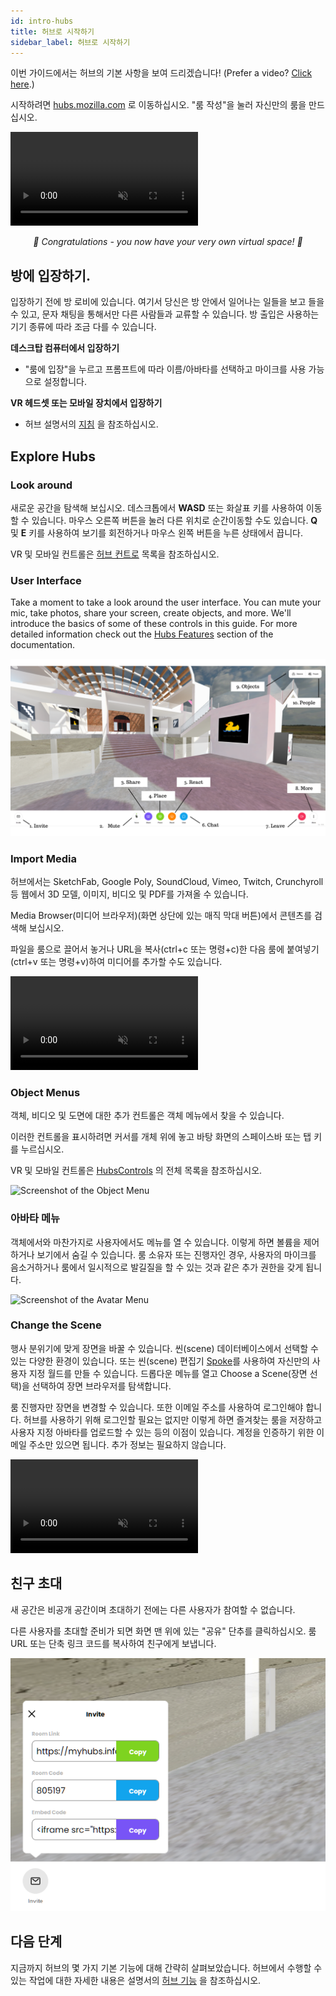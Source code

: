 ```yaml
---
id: intro-hubs
title: 허브로 시작하기
sidebar_label: 허브로 시작하기 
---
```



이번 가이드에서는 허브의 기본 사항을 보여 드리겠습니다! (Prefer a video? [Click here](https://www.youtube.com/watch?v=5QnOsyyebEQ).)

시작하려면 [hubs.mozilla.com](https://hubs.mozilla.com/) 로 이동하십시오. "룸 작성"을 눌러 자신만의 룸을 만드십시오.

<video autoplay loop muted controls >
  <source src="../website/static/img/create-a-room.mp4" type="video/mp4">
  <img src="../../website/static/img/intro-hubs-enter-room-min.jpeg" alt="Screenshot of how to enter a Hubs room">
  Your browser does not support HTML5 video.
</video>

 <p style="text-align: center; font-style:italic;">🎉 Congratulations - you now have your very own virtual space! 🎉<p>

## 방에 입장하기.

입장하기 전에 방 로비에 있습니다. 여기서 당신은 방 안에서 일어나는 일들을 보고 들을 수 있고, 문자 채팅을 통해서만 다른 사람들과 교류할 수 있습니다. 방 출입은 사용하는 기기 종류에 따라 조금 다를 수 있습니다.

**데스크탑 컴퓨터에서 입장하기**

* "룸에 입장"을 누르고 프롬프트에 따라 이름/아바타를 선택하고 마이크를 사용 가능으로 설정합니다.

**VR 헤드셋 또는 모바일 장치에서 입장하기**

* 허브 설명서의 [지침](.hubs-create-join-rooms.html#entry-the-room) 을 참조하십시오.

## Explore Hubs

### Look around

새로운 공간을 탐색해 보십시오. 데스크톱에서 **WASD** 또는 화살표 키를 사용하여 이동할 수 있습니다. 마우스 오른쪽 버튼을 눌러 다른 위치로 순간이동할 수도 있습니다. **Q** 및 **E** 키를 사용하여 보기를 회전하거나 마우스 왼쪽 버튼을 누른 상태에서 끕니다.

VR 및 모바일 컨트롤은 [허브 컨트로](hubs-controls.html) 목록을 참조하십시오.
### User Interface

Take a moment to take a look around the user interface. You can mute your mic, take photos, share your screen, create objects, and more. We'll introduce the basics of some of these controls in this guide. For more detailed information check out the [Hubs Features](hubs-features.html) section of the documentation.

![Hubs Image](../website/static/img/hubs-user-interface.png)

### Import Media

허브에서는 SketchFab, Google Poly, SoundCloud, Vimeo, Twitch, Crunchyroll 등 웹에서 3D 모델, 이미지, 비디오 및 PDF를 가져올 수 있습니다.

Media Browser(미디어 브라우저)(화면 상단에 있는 매직 막대 버튼)에서 콘텐츠를 검색해 보십시오.

파일을 룸으로 끌어서 놓거나 URL을 복사(ctrl+c 또는 명령+c)한 다음 룸에 붙여넣기(ctrl+v 또는 명령+v)하여 미디어를 추가할 수도 있습니다.

<video autoplay loop muted controls >
  <source src="../website/static/img/object-creation.mp4" type="video/mp4">
  Your browser does not support HTML5 video.
</video>

### Object Menus

객체, 비디오 및 도면에 대한 추가 컨트롤은 객체 메뉴에서 찾을 수 있습니다.

이러한 컨트롤을 표시하려면 커서를 개체 위에 놓고 바탕 화면의 스페이스바 또는 탭 키를 누르십시오.

VR 및 모바일 컨트롤은 [HubsControls](hubs-controls.html) 의 전체 목록을 참조하십시오.

![Screenshot of the Object Menu](../website/static/img/intro-hubs-object-menu-min.jpeg)

### 아바타 메뉴
객체에서와 마찬가지로 사용자에서도 메뉴를 열 수 있습니다. 이렇게 하면 볼륨을 제어하거나 보기에서 숨길 수 있습니다.
룸 소유자 또는 진행자인 경우, 사용자의 마이크를 음소거하거나 룸에서 일시적으로 발길질을 할 수 있는 것과 같은 추가 권한을 갖게 됩니다.

![Screenshot of the Avatar Menu](../website/static/img/intro-hubs-avatar-menu-min.jpeg)

### Change the Scene

행사 분위기에 맞게 장면을 바꿀 수 있습니다. 씬(scene) 데이터베이스에서 선택할 수 있는 다양한 환경이 있습니다. 또는 씬(scene) 편집기 [Spoke](intro-spoke.html)를 사용하여 자신만의 사용자 지정 월드를 만들 수 있습니다. 드롭다운 메뉴를 열고 Choose a Scene(장면 선택)을 선택하여 장면 브라우저를 탐색합니다.

룸 진행자만 장면을 변경할 수 있습니다. 또한 이메일 주소를 사용하여 로그인해야 합니다. 허브를 사용하기 위해 로그인할 필요는 없지만 이렇게 하면 즐겨찾는 룸을 저장하고 사용자 지정 아바타를 업로드할 수 있는 등의 이점이 있습니다. 계정을 인증하기 위한 이메일 주소만 있으면 됩니다. 추가 정보는 필요하지 않습니다.

<video autoplay loop muted controls >
  <source src="../website/static/img/change-the-scene.mp4" type="video/mp4">
  <img src="../website/static/img/intro-hubs-scene-browser-min.jpeg" alt="Screenshot of the Scene Browser">
  Your browser does not support HTML5 video.
</video>

## 친구 초대

새 공간은 비공개 공간이며 초대하기 전에는 다른 사용자가 참여할 수 없습니다.

다른 사용자를 초대할 준비가 되면 화면 맨 위에 있는 "공유" 단추를 클릭하십시오. 룸 URL 또는 단축 링크 코드를 복사하여 친구에게 보냅니다.

![Screenshot of the Share pop-up](../website/static/img/hubs-invite-dialogue.PNG)

## 다음 단계
지금까지 허브의 몇 가지 기본 기능에 대해 간략히 살펴보았습니다. 허브에서 수행할 수 있는 작업에 대한 자세한 내용은 설명서의 [허브 기능](hubs-features.html) 을 참조하십시오.

